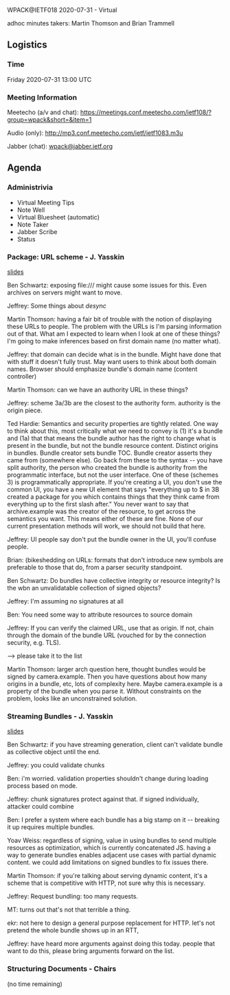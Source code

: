  WPACK@IETF018
2020-07-31 - Virtual

adhoc minutes takers: Martin Thomson and Brian Trammell

## Logistics

### Time

Friday 2020-07-31 13:00 UTC 

### Meeting Information

Meetecho (a/v and chat):
https://meetings.conf.meetecho.com/ietf108/?group=wpack&short=&item=1

Audio (only):
http://mp3.conf.meetecho.com/ietf/ietf1083.m3u

Jabber (chat):
wpack@jabber.ietf.org

## Agenda

### Administrivia

- Virtual Meeting Tips
- Note Well
- Virtual Bluesheet (automatic)
- Note Taker
- Jabber Scribe
- Status

### Package: URL scheme - J. Yasskin

[slides](https://www.ietf.org/proceedings/108/slides/slides-108-wpack-urls-for-bundle-contents-01)

Ben Schwartz: exposing file:/// might cause some issues for this.  Even archives on servers might want to move.

Jeffrey: Some things about *desync*

Martin Thomson: having a fair bit of trouble with the notion of displaying these URLs to people. The problem with the URLs is I'm parsing information out of that. What am I expected to learn when I look at one of these things? I'm going to make inferences based on first domain name (no matter what).

Jeffrey: that domain can decide what is in the bundle. Might have done that with stuff it doesn't fully trust. May want users to think about both domain names. Browser should emphasize bundle's domain name (content controller)

Martin Thomson: can we have an authority URL in these things?

Jeffrey: scheme 3a/3b are the closest to the authority form. authority is the origin piece. 

Ted Hardie: Semantics and security properties are tightly related. One way to think about this, most critically what we need to convey is (1) it's a bundle and (1a) that that means the bundle author has the right to change what is present in the bundle, but not the bundle resource content. Distinct origins in bundles. Bundle creator sets bundle TOC. Bundle creator asserts they came from (somewhere else). Go back from these to the syntax -- you have split authority, the person who created the bundle is authority from the programmatic interface, but not the user interface. One of these (schemes 3) is programmatically appropriate. If you're creating a UI, you don't use the common UI, you have a new UI element that says "everything up to $ in 3B created a package for you which contains things that they think came from everything up to the first slash after." You never want to say that archive.example was the creator of the resource, to get across the semantics you want. This means either of these are fine. None of our current presentation methods will work, we should not build that here. 

Jeffrey: UI people say don't put the bundle owner in the UI, you'll confuse people.

Brian: (bikeshedding on URLs: formats that don't introduce new symbols are preferable to those that do, from a parser security standpoint. 

Ben Schwartz: Do bundles have collective integrity or resource integrity? Is the wbn an unvalidatable collection of signed objects?

Jeffrey: I'm assuming no signatures at all

Ben: You need some way to attribute resources to source domain 

Jeffrey: If you can verify the claimed URL, use that as origin. If not, chain through the domain of the bundle URL (vouched for by the connection security, e.g. TLS). 

--> please take it to the list

Martin Thomson: larger arch question here, thought bundles would be signed by camera.example. Then you have questions about how many origins in a bundle, etc, lots of complexity here. Maybe camera.example is a property of the bundle when you parse it. Without constraints on the problem, looks like an unconstrained solution. 

### Streaming Bundles - J. Yasskin

[slides](https://www.ietf.org/proceedings/108/slides/slides-108-wpack-streamed-bundle-generation-00)

Ben Schwartz: if you have streaming generation, client can't validate bundle as collective object until the end.

Jeffrey: you could validate chunks

Ben: i'm worried. validation properties shouldn't change during loading process based on mode. 

Jeffrey: chunk signatures protect against that. if signed individually, attacker could combine 

Ben: I prefer a system where each bundle has a big stamp on it -- breaking it up requires multiple bundles. 

Yoav Weiss: regardless of signing, value in using bundles to send multiple resources as optimization, which is currently concatenated JS. having a way to generate bundles enables adjacent use cases with partial dynamic content. we could add limitations on signed bundles to fix issues there.

Martin Thomson: if you're talking about serving dynamic content, it's a scheme that is competitive with HTTP, not sure why this is necessary. 

Jeffrey: Request bundling: too many requests. 

MT: turns out that's not that terrible a thing. 

ekr: not here to design a general purpose replacement for HTTP. let's not pretend the whole bundle shows up in an RTT, 

Jeffrey: have heard more arguments against doing this today. people that want to do this, please bring arguments forward on the list.

### Structuring Documents - Chairs

(no time remaining)
